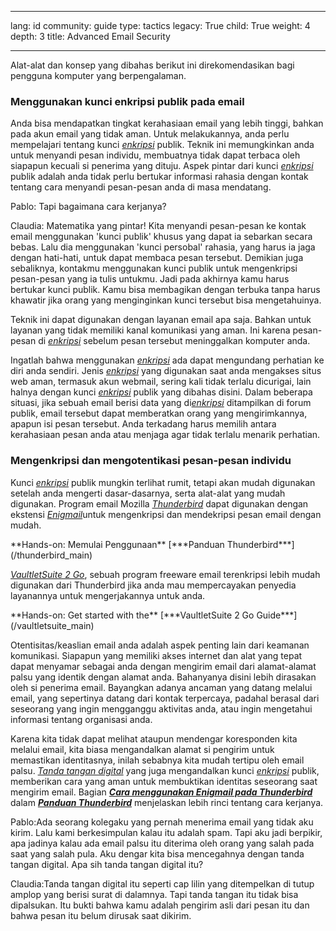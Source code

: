 

---

lang: id
community: guide
type: tactics
legacy: True
child: True
weight: 4
depth: 3
title: Advanced Email Security

---

Alat-alat dan konsep yang dibahas berikut ini direkomendasikan bagi pengguna komputer yang berpengalaman. 

### Menggunakan kunci enkripsi publik pada email ###
 
Anda bisa mendapatkan tingkat kerahasiaan email yang lebih tinggi, bahkan pada akun email yang tidak aman. Untuk melakukannya, anda perlu mempelajari tentang kunci [*enkripsi*](/id/glossary#Encryption) publik. Teknik ini memungkinkan anda untuk menyandi pesan individu, membuatnya tidak dapat terbaca oleh siapapun kecuali si penerima yang dituju. Aspek pintar dari kunci [*enkripsi*](/id/glossary#Encryption) publik adalah anda tidak perlu bertukar informasi rahasia dengan kontak tentang cara menyandi pesan-pesan anda di masa mendatang.

<div class="background" markdown="1">
Pablo: Tapi bagaimana cara kerjanya? 

Claudia: Matematika yang pintar! Kita menyandi pesan-pesan ke kontak email menggunakan 'kunci publik' khusus yang dapat ia sebarkan secara bebas. Lalu dia menggunakan 'kunci persobal' rahasia, yang harus ia jaga dengan hati-hati, untuk dapat membaca pesan tersebut. Demikian juga sebaliknya, kontakmu menggunakan kunci publik untuk mengenkripsi pesan-pesan yang ia tulis untukmu. Jadi pada akhirnya kamu harus bertukar kunci publik. Kamu bisa membagikan dengan terbuka tanpa harus khawatir jika orang yang menginginkan kunci tersebut bisa mengetahuinya. 
</div>

Teknik ini dapat digunakan dengan layanan email apa saja. Bahkan untuk layanan yang tidak memiliki kanal komunikasi yang aman. Ini karena pesan-pesan di [*enkripsi*](/id/glossary#Encryption) sebelum pesan tersebut meninggalkan komputer anda.

Ingatlah bahwa menggunakan [*enkripsi*](/id/glossary#Encryption) ada dapat mengundang perhatian ke diri anda sendiri. Jenis [*enkripsi*](/id/glossary#Encryption) yang digunakan saat anda mengakses situs web aman, termasuk akun webmail, sering kali tidak terlalu dicurigai, lain halnya dengan kunci [*enkripsi*](/id/glossary#Encryption) publik yang dibahas disini. Dalam beberapa situasi, jika sebuah email berisi data yang  di[*enkripsi*](/id/glossary#Encryption) ditampilkan di forum publik, email tersebut dapat memberatkan orang yang mengirimkannya, apapun isi pesan tersebut. Anda terkadang harus memilih antara kerahasiaan pesan anda atau menjaga agar tidak terlalu menarik perhatian. 

### Mengenkripsi dan mengotentikasi pesan-pesan individu ###
 
Kunci [*enkripsi*](/id/glossary#Encryption) publik mungkin terlihat rumit, tetapi akan mudah digunakan setelah anda mengerti dasar-dasarnya, serta alat-alat yang mudah digunakan. Program email Mozilla [*Thunderbird*](/id/glossary#Thunderbird) dapat digunakan dengan ekstensi [*Enigmail*](/id/glossary#Enigmail)untuk mengenkripsi dan mendekripsi pesan email dengan mudah. 

<div class="getstarted" markdown="1">
**Hands-on: Memulai Penggunaan**  [***Panduan Thunderbird***](/thunderbird_main)
</div>

[*VaultletSuite 2 Go*](/id/glossary#VautletSuite), sebuah program freeware email terenkripsi lebih mudah digunakan dari Thunderbird jika anda mau mempercayakan penyedia layanannya untuk mengerjakannya untuk anda. 

<div class="getstarted" markdown="1">
**Hands-on: Get started with the** [***VaultletSuite 2 Go Guide***](/vaultletsuite_main)
</div>

Otentisitas/keaslian email anda adalah aspek penting lain dari keamanan komunikasi. Siapapun yang memiliki akses internet dan alat yang tepat dapat menyamar sebagai anda dengan mengirim email dari alamat-alamat palsu yang identik dengan alamat anda. Bahanyanya disini lebih dirasakan oleh si penerima email. Bayangkan adanya ancaman yang datang melalui email, yang sepertinya datang dari kontak terpercaya, padahal berasal dari seseorang yang ingin mengganggu aktivitas anda, atau ingin mengetahui informasi tentang organisasi anda. 

Karena kita tidak dapat melihat ataupun mendengar koresponden kita melalui email, kita biasa mengandalkan alamat si pengirim untuk memastikan identitasnya, inilah sebabnya kita mudah tertipu oleh email palsu. [*Tanda tangan digital*](/id/glossary#Digital_signature) yang juga mengandalkan kunci [*enkripsi*](/id/glossary#Encryption) publik, memberikan cara yang aman untuk membuktikan identitas seseorang saat mengirim email. Bagian [***Cara menggunakan Enigmail pada Thunderbird***](thunderbird_main) dalam [***Panduan Thunderbird***](thunderbird_main) menjelaskan lebih rinci tentang cara kerjanya.

<div class="background" markdown="1">
Pablo:Ada seorang kolegaku yang pernah menerima email yang tidak aku kirim. Lalu kami berkesimpulan kalau itu adalah spam. Tapi aku jadi berpikir, apa jadinya kalau ada email palsu itu diterima oleh orang yang salah pada saat yang salah pula. Aku dengar kita bisa mencegahnya dengan tanda tangan digital. Apa sih tanda tangan digital itu?
			
Claudia:Tanda tangan digital itu seperti cap lilin yang ditempelkan di tutup amplop yang berisi surat di dalamnya. Tapi tanda tangan itu tidak bisa dipalsukan. Itu bukti bahwa kamu adalah pengirim asli dari pesan itu dan bahwa pesan itu belum dirusak saat dikirim. 
</div>

